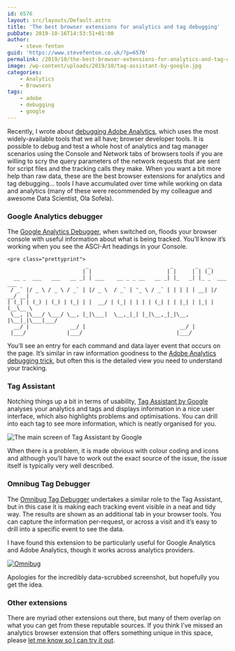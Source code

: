 ```yaml
---
id: 6576
layout: src/layouts/Default.astro
title: 'The best browser extensions for analytics and tag debugging'
pubDate: 2019-10-16T14:53:51+01:00
author:
    - steve-fenton
guid: 'https://www.stevefenton.co.uk/?p=6576'
permalink: /2019/10/the-best-browser-extensions-for-analytics-and-tag-debugging/
image: /wp-content/uploads/2019/10/tag-assistant-by-google.jpg
categories:
    - Analytics
    - Browsers
tags:
    - adobe
    - debugging
    - google
---
```


Recently, I wrote about [debugging Adobe Analytics](https://www.stevefenton.co.uk/2019/09/debugging-adobe-analytics/), which uses the most widely-available tools that we all have; browser developer tools. It is possible to debug and test a whole host of analytics and tag manager scenarios using the Console and Network tabs of browsers tools if you are willing to scry the query parameters of the network requests that are sent for script files and the tracking calls they make. When you want a bit more help than raw data, these are the best browser extensions for analytics and tag debugging… tools I have accumulated over time while working on data and analytics (many of these were recommended by my colleague and awesome Data Scientist, Ola Sofela).

### Google Analytics debugger

The [Google Analytics Debugger](https://chrome.google.com/webstore/detail/google-analytics-debugger/jnkmfdileelhofjcijamephohjechhna), when switched on, floods your browser console with useful information about what is being tracked. You’ll know it’s working when you see the ASCI-Art headings in your Console.

```
<pre class="prettyprint">
                         _                          _       _   _
                        | |                        | |     | | (_)
  __ _  ___   ___   __ _| | ___    __ _ _ __   __ _| |_   _| |_ _  ___ ___
 / _` |/ _ \ / _ \ / _` | |/ _ \  / _` | '_ \ / _` | | | | | __| |/ __/ __|
| (_| | (_) | (_) | (_| | |  __/ | (_| | | | | (_| | | |_| | |_| | (__\__ \
 \__, |\___/ \___/ \__, |_|\___|  \__,_|_| |_|\__,_|_|\__, |\__|_|\___|___/
  __/ |             __/ |                              __/ |
 |___/             |___/                              |___/
```

You’ll see an entry for each command and data layer event that occurs on the page. It’s similar in raw information goodness to the [Adobe Analytics debugging trick](https://www.stevefenton.co.uk/2019/09/debugging-adobe-analytics/), but often this is the detailed view you need to understand your tracking.

### Tag Assistant

Notching things up a bit in terms of usability, [Tag Assistant by Google](https://get.google.com/tagassistant/) analyses your analytics and tags and displays information in a nice user interface, which also highlights problems and optimisations. You can drill into each tag to see more information, which is neatly organised for you.

![The main screen of Tag Assistant by Google](https://www.stevefenton.co.uk/wp-content/uploads/2019/10/tag-assistant-by-google.jpg)

When there is a problem, it is made obvious with colour coding and icons and although you’ll have to work out the exact source of the issue, the issue itself is typically very well described.

### Omnibug Tag Debugger

The [Omnibug Tag Debugger](https://chrome.google.com/webstore/detail/omnibug/bknpehncffejahipecakbfkomebjmokl) undertakes a similar role to the Tag Assistant, but in this case it is making each tracking event visible in a neat and tidy way. The results are shown as an additional tab in your browser tools. You can capture the information per-request, or across a visit and it’s easy to drill into a specific event to see the data.

I have found this extension to be particularly useful for Google Analytics and Adobe Analytics, though it works across analytics providers.

[![Omnibug](https://www.stevefenton.co.uk/wp-content/uploads/2019/10/omnibug.jpg)](https://www.stevefenton.co.uk/2019/10/the-best-browser-extensions-for-analytics-and-tag-debugging/omnibug/)

Apologies for the incredibly data-scrubbed screenshot, but hopefully you get the idea.

### Other extensions

There are myriad other extensions out there, but many of them overlap on what you can get from these reputable sources. If you think I’ve missed an analytics browser extension that offers something unique in this space, please [let me know so I can try it out](https://www.stevefenton.co.uk/contact/).